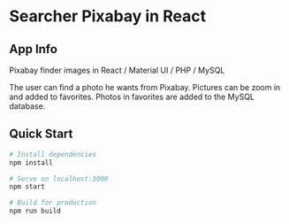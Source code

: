 # Searcher Pixabay in React

## App Info

Pixabay finder images in React / Material UI / PHP / MySQL

The user can find a photo he wants from Pixabay. Pictures can be zoom in and added to favorites. Photos in favorites are added to the MySQL database.

## Quick Start

``` bash
# Install dependencies
npm install

# Serve on localhost:3000
npm start

# Build for production
npm run build
```
